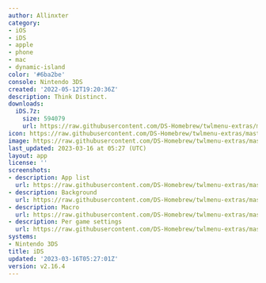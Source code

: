 ```yaml
---
author: Allinxter
category:
- iOS
- iDS
- apple
- phone
- mac
- dynamic-island
color: '#6ba2be'
console: Nintendo 3DS
created: '2022-05-12T19:20:36Z'
description: Think Distinct.
downloads:
  iDS.7z:
    size: 594079
    url: https://raw.githubusercontent.com/DS-Homebrew/twlmenu-extras/master/_nds/TWiLightMenu/3dsmenu/themes/iDS.7z
icon: https://raw.githubusercontent.com/DS-Homebrew/twlmenu-extras/master/_nds/TWiLightMenu/3dsmenu/themes/meta/iDS/icon.png
image: https://raw.githubusercontent.com/DS-Homebrew/twlmenu-extras/master/_nds/TWiLightMenu/3dsmenu/themes/meta/iDS/icon.png
last_updated: 2023-03-16 at 05:27 (UTC)
layout: app
license: ''
screenshots:
- description: App list
  url: https://raw.githubusercontent.com/DS-Homebrew/twlmenu-extras/master/_nds/TWiLightMenu/3dsmenu/themes/meta/iDS/screenshots/app-list.png
- description: Background
  url: https://raw.githubusercontent.com/DS-Homebrew/twlmenu-extras/master/_nds/TWiLightMenu/3dsmenu/themes/meta/iDS/screenshots/background.png
- description: Macro
  url: https://raw.githubusercontent.com/DS-Homebrew/twlmenu-extras/master/_nds/TWiLightMenu/3dsmenu/themes/meta/iDS/screenshots/macro.png
- description: Per game settings
  url: https://raw.githubusercontent.com/DS-Homebrew/twlmenu-extras/master/_nds/TWiLightMenu/3dsmenu/themes/meta/iDS/screenshots/per-game-settings.png
systems:
- Nintendo 3DS
title: iDS
updated: '2023-03-16T05:27:01Z'
version: v2.16.4
---
```

